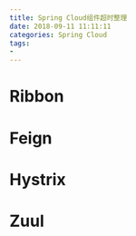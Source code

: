 ```yaml
---
title: Spring Cloud组件超时整理
date: 2018-09-11 11:11:11
categories: Spring Cloud
tags: 
- 
---
```


# Ribbon #


# Feign #

# Hystrix #

# Zuul #